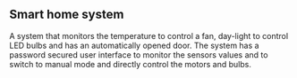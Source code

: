 ## Smart home system
A system that monitors the temperature to control a fan, day-light to control LED bulbs and has an automatically opened door.
The system has a password secured user interface to monitor the sensors values and to switch to manual mode and directly control the motors and bulbs. 
